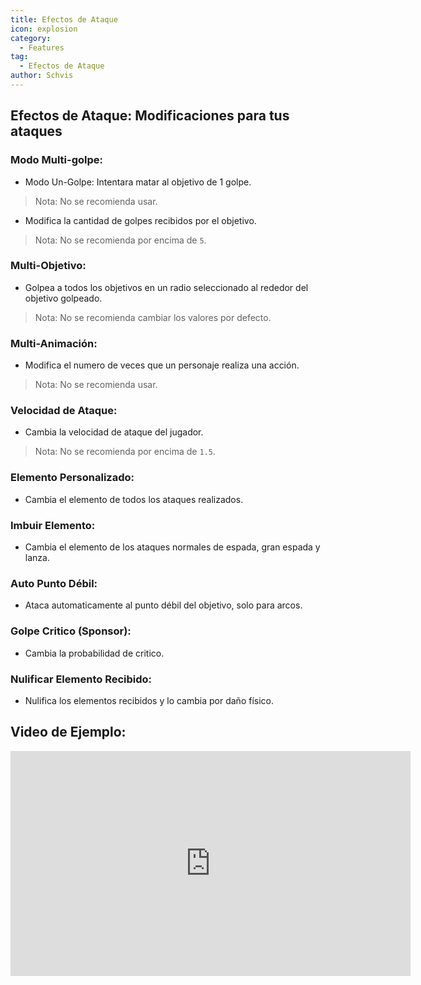 ```yaml
---
title: Efectos de Ataque
icon: explosion
category:
  - Features
tag:
  - Efectos de Ataque
author: Schvis
---
```


## Efectos de Ataque: Modificaciones para tus ataques

### Modo Multi-golpe:
- Modo Un-Golpe: Intentara matar al objetivo de 1 golpe.
> Nota: No se recomienda usar.
- Modifica la cantidad de golpes recibidos por el objetivo.
> Nota: No se recomienda por encima de `5`.
### Multi-Objetivo:
- Golpea a todos los objetivos en un radio seleccionado al rededor del objetivo golpeado.
> Nota: No se recomienda cambiar los valores por defecto.
### Multi-Animación:
- Modifica el numero de veces que un personaje realiza una acción.
> Nota: No se recomienda usar.
### Velocidad de Ataque:
- Cambia la velocidad de ataque del jugador.
> Nota: No se recomienda por encima de `1.5`.
### Elemento Personalizado:
- Cambia el elemento de todos los ataques realizados.
### Imbuir Elemento:
- Cambia el elemento de los ataques normales de espada, gran espada y lanza.
### Auto Punto Débil:
- Ataca automaticamente al punto débil del objetivo, solo para arcos.
### Golpe Critico (Sponsor):
- Cambia la probabilidad de critico.
### Nulificar Elemento Recibido:
- Nulifica los elementos recibidos y lo cambia por daño físico.

## Video de Ejemplo:

<iframe width="640" height="360" src="https://www.youtube.com/embed/1BdKwxBjWyg?list=PL5eI1Tb64p56g27qfYk7VuFTz4FK6YrKa" title="Korepi - Attack Effects" frameborder="0" allow="accelerometer; autoplay; clipboard-write; encrypted-media; gyroscope; picture-in-picture; web-share" allowfullscreen></iframe>